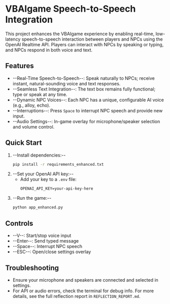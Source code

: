 # VBAIgame Speech-to-Speech Integration

This project enhances the VBAIgame experience by enabling real-time, low-latency speech-to-speech interaction between players and NPCs using the OpenAI Realtime API. Players can interact with NPCs by speaking or typing, and NPCs respond in both voice and text.

## Features
- --Real-Time Speech-to-Speech--: Speak naturally to NPCs; receive instant, natural-sounding voice and text responses.
- --Seamless Text Integration--: The text box remains fully functional; type or speak at any time.
- --Dynamic NPC Voices--: Each NPC has a unique, configurable AI voice (e.g., alloy, echo).
- --Interruptions--: Press `Space` to interrupt NPC speech and provide new input.
- --Audio Settings--: In-game overlay for microphone/speaker selection and volume control.

## Quick Start
1. --Install dependencies:--
   ```sh
   pip install -r requirements_enhanced.txt
   ```
2. --Set your OpenAI API key:--
   - Add your key to a `.env` file:
     ```
     OPENAI_API_KEY=your-api-key-here
     ```
3. --Run the game:--
   ```sh
   python app_enhanced.py
   ```

## Controls
- --V--: Start/stop voice input
- --Enter--: Send typed message
- --Space--: Interrupt NPC speech
- --ESC--: Open/close settings overlay

## Troubleshooting
- Ensure your microphone and speakers are connected and selected in settings.
- For API or audio errors, check the terminal for debug info.
For more details, see the full reflection report in `REFLECTION_REPORT.md`.
